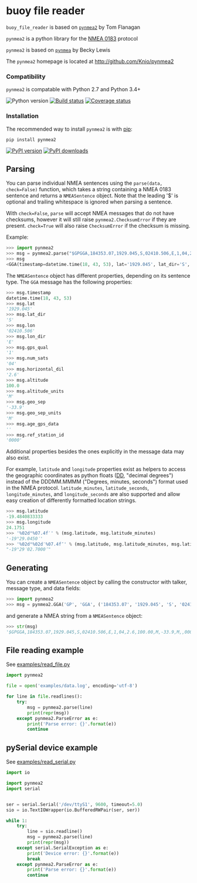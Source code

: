 buoy file reader
=======
`buoy_file_reader` is based on [`pynmea2`](https://github.com/Knio/pynmea2.git) by Tom Flanagan

`pynmea2` is a python library for the [NMEA 0183](http://en.wikipedia.org/wiki/NMEA_0183) protocol

`pynmea2` is based on [`pynmea`](https://code.google.com/p/pynmea/) by Becky Lewis

The `pynmea2` homepage is located at http://github.com/Knio/pynmea2

 ### Compatibility

`pynmea2` is compatable with Python 2.7 and Python 3.4+

![Python version](https://img.shields.io/pypi/pyversions/pynmea2.svg?style=flat)
[![Build status](https://img.shields.io/travis/Knio/pynmea2/master.svg?style=flat)](https://travis-ci.org/Knio/pynmea2)
[![Coverage status](https://img.shields.io/coveralls/github/Knio/pynmea2/master.svg?style=flat)](https://coveralls.io/r/Knio/pynmea2?branch=master)

### Installation

The recommended way to install `pynmea2` is with
[pip](http://pypi.python.org/pypi/pip/):

    pip install pynmea2

[![PyPI version](https://img.shields.io/pypi/v/pynmea2.svg?style=flat)](https://pypi.org/project/pynmea2/)
[![PyPI downloads](https://img.shields.io/pypi/dm/pynmea2.svg?style=flat)](https://pypi.org/project/pynmea2/)

Parsing
-------

You can parse individual NMEA sentences using the `parse(data, check=False)` function, which takes a string containing a
NMEA 0183 sentence and returns a `NMEASentence` object. Note that the leading '$' is optional and trailing whitespace is ignored when parsing a sentence.

With `check=False`, `parse` will accept NMEA messages that do not have checksums, however it will still raise `pynmea2.ChecksumError` if they are present. `check=True` will also raise `ChecksumError` if the checksum is missing.

Example:

```python
>>> import pynmea2
>>> msg = pynmea2.parse("$GPGGA,184353.07,1929.045,S,02410.506,E,1,04,2.6,100.00,M,-33.9,M,,0000*6D")
>>> msg
<GGA(timestamp=datetime.time(18, 43, 53), lat='1929.045', lat_dir='S', lon='02410.506', lon_dir='E', gps_qual='1', num_sats='04', horizontal_dil='2.6', altitude=100.0, altitude_units='M', geo_sep='-33.9', geo_sep_units='M', age_gps_data='', ref_station_id='0000')>
```

The `NMEASentence` object has different properties, depending on its sentence type.
The `GGA` message has the following properties:

```python
>>> msg.timestamp
datetime.time(18, 43, 53)
>>> msg.lat
'1929.045'
>>> msg.lat_dir
'S'
>>> msg.lon
'02410.506'
>>> msg.lon_dir
'E'
>>> msg.gps_qual
'1'
>>> msg.num_sats
'04'
>>> msg.horizontal_dil
'2.6'
>>> msg.altitude
100.0
>>> msg.altitude_units
'M'
>>> msg.geo_sep
'-33.9'
>>> msg.geo_sep_units
'M'
>>> msg.age_gps_data
''
>>> msg.ref_station_id
'0000'
```

Additional properties besides the ones explicitly in the message data may also exist.

For example, `latitude` and `longitude` properties exist as helpers to access the geographic coordinates as python floats ([DD](http://en.wikipedia.org/wiki/Decimal_degrees), "decimal degrees") instead of the DDDMM.MMMM ("Degrees, minutes, seconds") format used in the NMEA protocol. `latitude_minutes`, `latitude_seconds`, `longitude_minutes`, and `longitude_seconds` are also supported and allow easy creation of differently formatted location strings.

```python
>>> msg.latitude
-19.4840833333
>>> msg.longitude
24.1751
>>> '%02d°%07.4f′' % (msg.latitude, msg.latitude_minutes)
'-19°29.0450′'
>>> '%02d°%02d′%07.4f″' % (msg.latitude, msg.latitude_minutes, msg.latitude_seconds)
"-19°29′02.7000″"
```

Generating
----------

You can create a `NMEASentence` object by calling the constructor with talker, message type, and data fields:

```python
>>> import pynmea2
>>> msg = pynmea2.GGA('GP', 'GGA', ('184353.07', '1929.045', 'S', '02410.506', 'E', '1', '04', '2.6', '100.00', 'M', '-33.9', 'M', '', '0000'))
```


and generate a NMEA string from a `NMEASentence` object:

```python
>>> str(msg)
'$GPGGA,184353.07,1929.045,S,02410.506,E,1,04,2.6,100.00,M,-33.9,M,,0000*6D'
```


File reading example
--------

See [examples/read_file.py](/examples/read_file.py)

```python
import pynmea2

file = open('examples/data.log', encoding='utf-8')

for line in file.readlines():
    try:
        msg = pynmea2.parse(line)
        print(repr(msg))
    except pynmea2.ParseError as e:
        print('Parse error: {}'.format(e))
        continue
```


pySerial device example
---------

See [examples/read_serial.py](/examples/read_serial.py)

```python
import io

import pynmea2
import serial


ser = serial.Serial('/dev/ttyS1', 9600, timeout=5.0)
sio = io.TextIOWrapper(io.BufferedRWPair(ser, ser))

while 1:
    try:
        line = sio.readline()
        msg = pynmea2.parse(line)
        print(repr(msg))
    except serial.SerialException as e:
        print('Device error: {}'.format(e))
        break
    except pynmea2.ParseError as e:
        print('Parse error: {}'.format(e))
        continue
```
